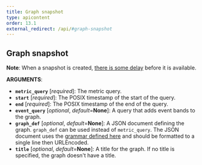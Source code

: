 ```yaml
---
title: Graph snapshot
type: apicontent
order: 13.1
external_redirect: /api/#graph-snapshot
---
```


## Graph snapshot

**Note**: When a snapshot is created, [there is some delay][1] before it is available.


**ARGUMENTS**:


* **`metric_query`** [*required*]:
    The metric query.
* **`start`** [*required*]:
    The POSIX timestamp of the start of the query.
* **`end`** [*required*]:
    The POSIX timestamp of the end of the query.
* **`event_query`** [*optional*, *default*=**None**]:
    A query that adds event bands to the graph.
* **`graph_def`** [*optional*, *default*=**None**]:
    A JSON document defining the graph. `graph_def` can be used instead of `metric_query`. The JSON document uses the [grammar defined here][2] and should be formatted to a single line then URLEncoded.
* **`title`** [*optional*, *default*=**None**]:
    A title for the graph. If no title is specified, the graph doesn't have a title.

[1]: http://andreafalzetti.github.io/blog/2017/04/17/datadog-png-snapshot-not-showing.html
[2]: /graphing/graphing_json/#grammar
